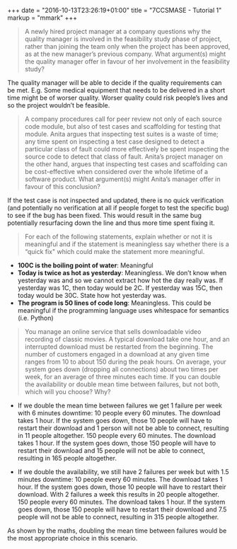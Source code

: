 +++
date = "2016-10-13T23:26:19+01:00"
title = "7CCSMASE - Tutorial 1"
markup = "mmark"
+++

>A newly hired project manager at a company questions why the quality manager is involved in the feasibility study phase of project, rather than joining the team only when the project has been approved, as at the new manager’s previous company. What argument(s) might the quality manager offer in favour of her involvement in the feasibility study?

The quality manager will be able to decide if the quality requirements can be met. E.g. Some medical equipment that needs to be delivered in a short time might be of worser quality. Worser quality could risk people’s lives and so the project wouldn’t be feasible.

>A company procedures call for peer review not only of each source code module, but also of test cases and scaffolding for testing that module. Anita argues that inspecting test suites is a waste of time; any time spent on inspecting a test case designed to detect a particular class of fault could more effectively be spent inspecting the source code to detect that class of fault. Anita’s project manager on the other hand, argues that inspecting test cases and scaffolding can be cost-effective when considered over the whole lifetime of a software product. What argument(s) might Anita’s manager offer in favour of this conclusion?

If the test case is not inspected and updated, there is no quick verification (and potentially no verification at all if people forget to test the specific bug) to see if the bug has been fixed. This would result in the same bug potentially resurfacing down the line and thus more time spent fixing it.

>For each of the following statements, explain whether or not it is meaningful and if the statement is meaningless say whether there is a “quick fix" which could make the statement more meaningful.

 - **100C is the boiling point of water**: Meaningful
 - **Today is twice as hot as yesterday**: Meaningless. We don’t know when yesterday was and so we cannot extract how hot the day really was. If yesterday was 1C, then today would be 2C. If yesterday was 15C, then today would be 30C. State how hot yesterday was.
 - **The program is 50 lines of code long**: Meaningless. This could be meaningful if the programming language uses whitespace for semantics (i.e. Python)

>You manage an online service that sells downloadable video recording of classic movies. A
typical download take one hour, and an interrupted download must be restarted from the
beginning. The number of customers engaged in a download at any given time ranges from
10 to about 150 during the peak hours. On average, your system goes down (dropping all
connections) about two times per week, for an average of three minutes each time. If you
can double the availability or double mean time between failures, but not both, which will
you choose? Why?

- If we double the mean time between failures we get 1 failure per week with 6 minutes downtime:
10 people every 60 minutes. The download takes 1 hour. If the system goes down, those 10 people will have to restart their download and 1 person will not be able to connect, resulting in 11 people altogether.
150 people every 60 minutes. The download takes 1 hour. If the system goes down, those 150 people will have to restart their download and 15 people will not be able to connect, resulting in 165 people altogether.


- If we double the availability, we still have 2 failures per week but with 1.5 minutes downtime:
10 people every 60 minutes. The download takes 1 hour. If the system goes down, those 10 people will have to restart their download. With 2 failures a week this results in 20 people altogether.
150 people every 60 minutes. The download takes 1 hour. If the system goes down, those 150 people will have to restart their download and 7.5 people will not be able to connect, resulting in 315 people altogether.

As shown by the maths, doubling the mean time between failures would be the most appropriate choice in this scenario.
